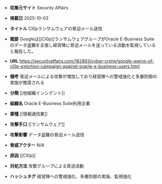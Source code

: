 - **収集元サイト**
Security Affairs

- **掲載日**
2025-10-03

- **タイトル**
Cl0pランサムウェアの脅迫メール送信

- **概要**
Googleは[[Cl0p]]ランサムウェアグループがOracle E-Business Suiteのデータ盗難を主張し経営陣に脅迫メールを送っている活動を監視していると報告した。

- **URL**
https://securityaffairs.com/182893/cyber-crime/google-warns-of-cl0p-extortion-campaign-against-oracle-e-business-users.html

- **備考**
脅迫メールによる攻撃が増加しており経営陣への警戒強化と多層防御の実施が推奨される

- **分類**
[[他組織インシデント]]

- **組織名**
Oracle E-Business Suite利用企業

- **業種**
[[情報通信業]]

- **攻撃手口**
[[ランサムウェア]]

- **攻撃影響**
データ盗難の脅迫メール送信

- **脅威アクター**
N/A

- **原因**
[[Cl0p]]

- **対処方法**
攻撃グループによる脅迫活動

- **ハッシュタグ**
経営陣への警戒強化、多層防御の実施、監視強化
